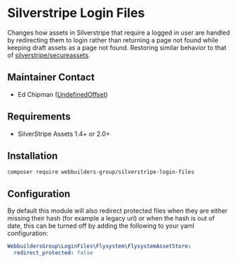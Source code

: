 Silverstripe Login Files
=================
Changes how assets in Silverstripe that require a logged in user are handled by redirecting them to login rather than returning a page not found while keeping draft assets as a page not found. Restoring similar behavior to that of [silverstripe/secureassets](https://github.com/silverstripe/silverstripe-secureassets).

## Maintainer Contact
* Ed Chipman ([UndefinedOffset](https://github.com/UndefinedOffset))


## Requirements
* SilverStripe Assets 1.4+ or 2.0+


## Installation
```
composer require webbuilders-group/silverstripe-login-files
```

## Configuration
By default this module will also redirect protected files when they are either missing their hash (for example a legacy url) or when the hash is out of date, this can be turned off by adding the following to your yaml configuration:

```yml
WebbuildersGroup\LoginFiles\Flysystem\FlysystemAssetStore:
  redirect_protected: false
```
